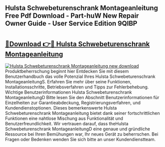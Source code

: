 ## Hulsta Schwebeturenschrank Montageanleitung Free Pdf Download - Part-huW New Repair Owner Guide - User Service Edition 9QIBP

# <h2><a href="http://df7t9w.blite.top/?on=Hulsta+Schwebeturenschrank+Montageanleitung">🔗Download 👉🔴 Hulsta Schwebeturenschrank Montageanleitung</a></h2>

[![Hulsta Schwebeturenschrank Montageanleitung new download](https://i.imgur.com/lujVjoI.png)](http://df7t9w.blite.top/?on=Hulsta+Schwebeturenschrank+Montageanleitung)
Produktbeherrschung beginnt hier Entdecken Sie mit diesem Benutzerhandbuch das volle Potenzial Ihres Hulsta Schwebeturenschrank MontageanleitungS. Erfahren Sie mehr über seine Funktionen, Installationsschritte, Betriebsverfahren und Tipps zur Fehlerbehebung. Wichtige Benutzerinformationen Hulsta Schwebeturenschrank MontageanleitungD Bitte lesen Sie den Abschnitt Benutzerinformationen für Einzelheiten zur Garantieabdeckung, Registrierungsverfahren, und Kundendienstoptionen. Dieses bemerkenswerte Hulsta Schwebeturenschrank Montageanleitung bietet dank seiner fortschrittlichen Funktionen eine nahtlose Mischung aus Funktionalität und Benutzerfreundlichkeit. Wir vertrauen darauf, dass theHulsta Schwebeturenschrank MontageanleitungD eine genaue und gründliche Ressource bei Ihren Bemühungen war, Ihr neues Gerät zu beherrschen. Bei Fragen oder Bedenken wenden Sie sich bitte an unser Kundendienstteam.
